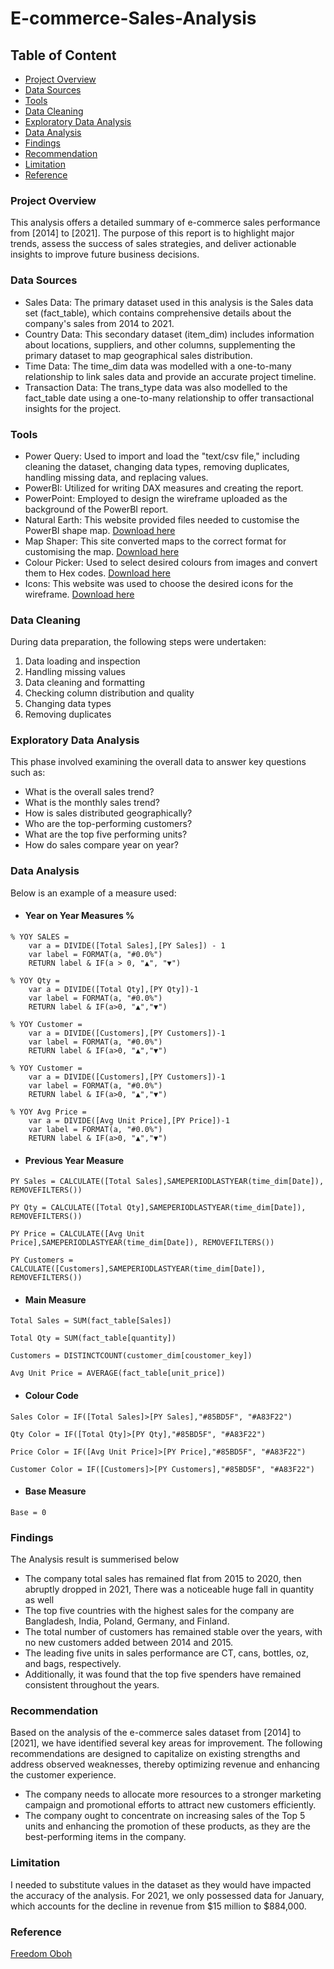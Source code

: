 # E-commerce-Sales-Analysis

## Table of Content
- [Project Overview](#project-overview)
- [Data Sources](#data-sources)
- [Tools](#tools)
- [Data Cleaning](#data-cleaning)
- [Exploratory Data Analysis](#exploratory-data-analysis)
- [Data Analysis](#data-analysis)
- [Findings](#findings)
- [Recommendation](#recommendation)
- [Limitation](#limitation)
- [Reference](#reference)
  

### Project Overview  
This analysis offers a detailed summary of e-commerce sales performance from [2014] to [2021]. The purpose of this report is to highlight major trends, assess the success of sales strategies, and deliver actionable insights to improve future business decisions.

### Data Sources  
- Sales Data: The primary dataset used in this analysis is the Sales data set (fact_table), which contains comprehensive details about the company's sales from 2014 to 2021.  
- Country Data: This secondary dataset (item_dim) includes information about locations, suppliers, and other columns, supplementing the primary dataset to map geographical sales distribution.  
- Time Data: The time_dim data was modelled with a one-to-many relationship to link sales data and provide an accurate project timeline.  
- Transaction Data: The trans_type data was also modelled to the fact_table date using a one-to-many relationship to offer transactional insights for the project.

### Tools  
- Power Query: Used to import and load the "text/csv file," including cleaning the dataset, changing data types, removing duplicates, handling missing data, and replacing values.  
- PowerBI: Utilized for writing DAX measures and creating the report.  
- PowerPoint: Employed to design the wireframe uploaded as the background of the PowerBI report.  
- Natural Earth: This website provided files needed to customise the PowerBI shape map. [Download here](https://www.naturalearthdata.com/)  
- Map Shaper: This site converted maps to the correct format for customising the map. [Download here](https://mapshaper.org/)  
- Colour Picker: Used to select desired colours from images and convert them to Hex codes. [Download here](https://imagecolorpicker.com/)  
- Icons: This website was used to choose the desired icons for the wireframe. [Download here](https://www.flaticon.com/)

### Data Cleaning  

During data preparation, the following steps were undertaken:  
1. Data loading and inspection  
2. Handling missing values  
3. Data cleaning and formatting  
4. Checking column distribution and quality  
5. Changing data types  
6. Removing duplicates

### Exploratory Data Analysis  
This phase involved examining the overall data to answer key questions such as:  
- What is the overall sales trend?  
- What is the monthly sales trend?  
- How is sales distributed geographically?  
- Who are the top-performing customers?  
- What are the top five performing units?  
- How do sales compare year on year?

### Data Analysis  
Below is an example of a measure used: 

- #### Year on Year Measures %
```DAX  
% YOY SALES =  
    var a = DIVIDE([Total Sales],[PY Sales]) - 1  
    var label = FORMAT(a, "#0.0%")  
    RETURN label & IF(a > 0, "▲", "▼")  
```

```DAX  
% YOY Qty = 
    var a = DIVIDE([Total Qty],[PY Qty])-1
    var label = FORMAT(a, "#0.0%")
    RETURN label & IF(a>0, "▲","▼") 
```

```DAX  
% YOY Customer = 
    var a = DIVIDE([Customers],[PY Customers])-1
    var label = FORMAT(a, "#0.0%")
    RETURN label & IF(a>0, "▲","▼")
```

```DAX  
% YOY Customer = 
    var a = DIVIDE([Customers],[PY Customers])-1
    var label = FORMAT(a, "#0.0%")
    RETURN label & IF(a>0, "▲","▼")
```

```DAX  
% YOY Avg Price = 
    var a = DIVIDE([Avg Unit Price],[PY Price])-1
    var label = FORMAT(a, "#0.0%")
    RETURN label & IF(a>0, "▲","▼")
```


- #### Previous Year Measure

```DAX
PY Sales = CALCULATE([Total Sales],SAMEPERIODLASTYEAR(time_dim[Date]), REMOVEFILTERS())
```

```DAX
PY Qty = CALCULATE([Total Qty],SAMEPERIODLASTYEAR(time_dim[Date]), REMOVEFILTERS())
```

```DAX
PY Price = CALCULATE([Avg Unit Price],SAMEPERIODLASTYEAR(time_dim[Date]), REMOVEFILTERS())
```

```DAX
PY Customers = CALCULATE([Customers],SAMEPERIODLASTYEAR(time_dim[Date]), REMOVEFILTERS())
```

- #### Main Measure

```DAX
Total Sales = SUM(fact_table[Sales])
```

```DAX
Total Qty = SUM(fact_table[quantity])
```

```DAX
Customers = DISTINCTCOUNT(customer_dim[coustomer_key])
```

```DAX
Avg Unit Price = AVERAGE(fact_table[unit_price])
```

- #### Colour Code

```DAX
Sales Color = IF([Total Sales]>[PY Sales],"#85BD5F", "#A83F22")
```

```DAX
Qty Color = IF([Total Qty]>[PY Qty],"#85BD5F", "#A83F22")
```

```DAX
Price Color = IF([Avg Unit Price]>[PY Price],"#85BD5F", "#A83F22")
```

```DAX
Customer Color = IF([Customers]>[PY Customers],"#85BD5F", "#A83F22")
```

- #### Base Measure

```DAX
Base = 0
```

### Findings
The Analysis result is summerised below
- The company total sales has remained flat from 2015 to 2020, then abruptly dropped in 2021, There was a noticeable huge fall in quantity as well 
- The top five countries with the highest sales for the company are Bangladesh, India, Poland, Germany, and Finland.  
- The total number of customers has remained stable over the years, with no new customers added between 2014 and 2015.  
- The leading five units in sales performance are CT, cans, bottles, oz, and bags, respectively.  
- Additionally, it was found that the top five spenders have remained consistent throughout the years. 

### Recommendation 
Based on the analysis of the e-commerce sales dataset from [2014] to [2021], we have identified several key areas for improvement. The following recommendations are designed to capitalize on existing strengths and address observed weaknesses, thereby optimizing revenue and enhancing the customer experience.

- The company needs to allocate more resources to a stronger marketing campaign and promotional efforts to attract new customers efficiently.  
- The company ought to concentrate on increasing sales of the Top 5 units and enhancing the promotion of these products, as they are the best-performing items in the company.

### Limitation 

I needed to substitute values in the dataset as they would have impacted the accuracy of the analysis. For 2021, we only possessed data for January, which accounts for the decline in revenue from $15 million to $884,000.

### Reference 
[Freedom Oboh](https://drive.google.com/drive/folders/14PlrT2DCYY5reeurPlv1v4zLdWPL1fIk)

  
